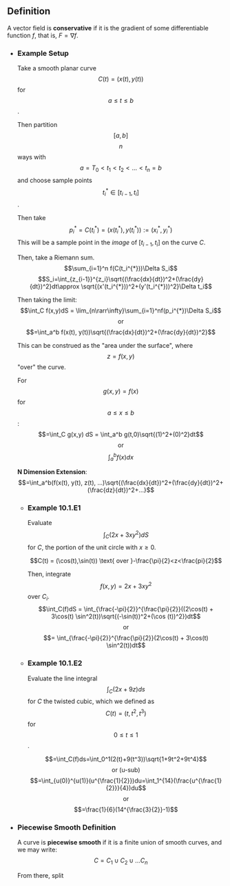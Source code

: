 ## Definition
A vector field is **conservative** if it is the gradient of some differentiable function $f$, that is, $F = \nabla f$.
- ### Example Setup
  Take a smooth planar curve $$C(t) = (x(t),y(t))$$ for $$a \leq t \leq b$$. 
  
  Then partition $$[a,b]$$ $$n$$ ways with $$a=T_0<t_1<t_2<...<t_n=b$$ and choose sample points $$t_i^{*}\in [t_{i-1},t_i]$$.
  
  Then take $$p_i^{*}=C(t_i^{*})=(x(t_i^{*}),y(t_i^{*})):=(x_i^{*},y_i^{*})$$
  This will be a sample point in the *image* of $[t_{i-1},t_i]$ on the curve $C$.
  
  Then, take a Riemann sum.
  $$\sum_{i=1}^n f(C(t_i^{*}))\Delta S_i$$
  $$S_i=\int_{z_{i-1}}^{z_i}\sqrt{(\frac{dx}{dt})^2+(\frac{dy}{dt})^2}dt\approx \sqrt{(x'(t_i^{*}))^2+(y'(t_i^{*}))^2}\Delta t_i$$
  
  Then taking the limit:
  $$\int_C f(x,y)dS = \lim_{n\rarr\infty}\sum_{i=1}^nf(p_i^{*})\Delta S_i$$
  $$\text{or}$$
  $$=\int_a^b f(x(t), y(t))\sqrt{(\frac{dx}{dt})^2+(\frac{dy}{dt})^2}$$
  
  This can be construed as the "area under the surface", where $$z=f(x,y)$$ "over" the curve.
  
  For $$g(x,y) = f(x)$$ for $$a \leq x \leq b$$:
  $$=\int_C g(x,y) dS = \int_a^b g(t,0)\sqrt{(1)^2+(0)^2}dt$$
  $$\text{or}$$
  $$\int_a^bf(x)dx$$
  
  **N Dimension Extension**:
  $$=\int_a^b(f(x(t), y(t), z(t), ...)\sqrt{(\frac{dx}{dt})^2+(\frac{dy}{dt})^2+(\frac{dz}{dt})^2+...}$$
	- ### Example 10.1.E1
	  Evaluate $$\int_C(2x+3xy^2)dS$$ for $C$, the portion of the unit circle with $x \geq 0$.
	  
	  $$C(t) = (\cos(t),\sin(t)) \text{ over }-\frac{\pi}{2}<z<\frac{pi}{2}$$
	  
	  Then, integrate $$f(x,y) = 2x + 3xy^2$$ over $C_i$.
	  $$\int_C(f)dS = \int_{\frac{-\pi}{2}}^{\frac{\pi}{2}}((2\cos(t) + 3\cos(t) \sin^2(t))\sqrt{(-\sin(t))^2+(\cos (t))^2})dt$$
	  $$\text{or}$$
	  $$= \int_{\frac{-\pi}{2}}^{\frac{\pi}{2}}(2\cos(t) + 3\cos(t) \sin^2(t))dt$$
	- ### Example 10.1.E2
	  Evaluate the line integral $$\int_C(2x+9z)ds$$ for $C$ the twisted cubic, which we defined as $$C(t) = (t, t^2, t^3)$$ for $$0 \leq t \leq 1$$.
	  
	  $$=\int_C(f)ds=\int_0^1(2(t)+9(t^3))\sqrt{1+9t^2+9t^4}$$
	  $$\text{or (u-sub)}$$
	  $$=\int_{u(0)}^{u(1)}(u^{\frac{1}{2}})du=\int_1^{14}(\frac{u^{\frac{1}{2}}}{4})du$$
	  $$\text{or}$$
	  $$=\frac{1}{6}(14^{\frac{3}{2}}-1)$$
- ### Piecewise Smooth Definition
  A curve is **piecewise smooth** if it is a finite union of smooth curves, and we may write:
  $$C=C_1\cup C_2\cup ... C_n$$
  
  From there, split